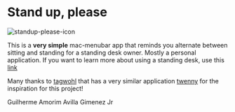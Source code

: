 # Stand up, please

![standup-please-icon](https://static.thenounproject.com/png/185547-200.png)

This is a **very simple** mac-menubar app that reminds you alternate between sitting and standing for a standing desk owner. Mostly a personal application. If you want to learn more about using a standing desk, use this [link](https://www.healthline.com/nutrition/6-tips-for-using-a-standing-desk#TOC_TITLE_HDR_2)

Many thanks to [tagwohl](https://github.com/tagwohl) that has a very similar application [twenny](https://github.com/tagwohl/twenny) for the inspiration for this project!

Guilherme Amorim Avilla Gimenez Jr
